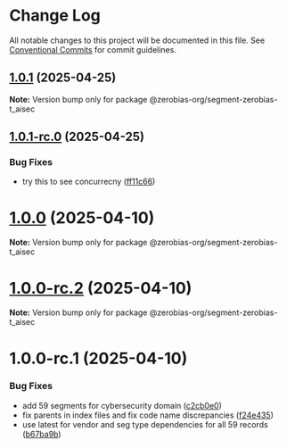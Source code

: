 # Change Log

All notable changes to this project will be documented in this file.
See [Conventional Commits](https://conventionalcommits.org) for commit guidelines.

## [1.0.1](https://github.com/zerobias-org/segment/compare/@zerobias-org/segment-zerobias-t_aisec@1.0.1-rc.0...@zerobias-org/segment-zerobias-t_aisec@1.0.1) (2025-04-25)

**Note:** Version bump only for package @zerobias-org/segment-zerobias-t_aisec





## [1.0.1-rc.0](https://github.com/zerobias-org/segment/compare/@zerobias-org/segment-zerobias-t_aisec@1.0.0...@zerobias-org/segment-zerobias-t_aisec@1.0.1-rc.0) (2025-04-25)


### Bug Fixes

* try this to see concurrecny ([ff11c66](https://github.com/zerobias-org/segment/commit/ff11c66d67cb9f185098fd640d4139178d29ae22))





# [1.0.0](https://github.com/zerobias-org/segment/compare/@zerobias-org/segment-zerobias-t_aisec@1.0.0-rc.2...@zerobias-org/segment-zerobias-t_aisec@1.0.0) (2025-04-10)

**Note:** Version bump only for package @zerobias-org/segment-zerobias-t_aisec





# [1.0.0-rc.2](https://github.com/zerobias-org/segment/compare/@zerobias-org/segment-zerobias-t_aisec@1.0.0-rc.1...@zerobias-org/segment-zerobias-t_aisec@1.0.0-rc.2) (2025-04-10)

**Note:** Version bump only for package @zerobias-org/segment-zerobias-t_aisec





# 1.0.0-rc.1 (2025-04-10)


### Bug Fixes

* add 59 segments for cybersecurity domain ([c2cb0e0](https://github.com/zerobias-org/segment/commit/c2cb0e0c1f1eabb51d7f5a6ae6db98c1516fcdbe))
* fix parents in index files and fix code name discrepancies ([f24e435](https://github.com/zerobias-org/segment/commit/f24e4352453caaa05074cc6bb66ee8ed21a4f11d))
* use latest for vendor and seg type dependencies for all 59 records ([b67ba9b](https://github.com/zerobias-org/segment/commit/b67ba9bed7a90fad3b084161ebc603b5b35214b8))
